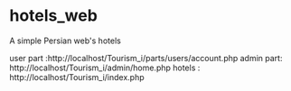 # hotels_web
 A simple Persian web's hotels  
 
 user part :http://localhost/Tourism_i/parts/users/account.php
 admin part: http://localhost/Tourism_i/admin/home.php
 hotels : http://localhost/Tourism_i/index.php
